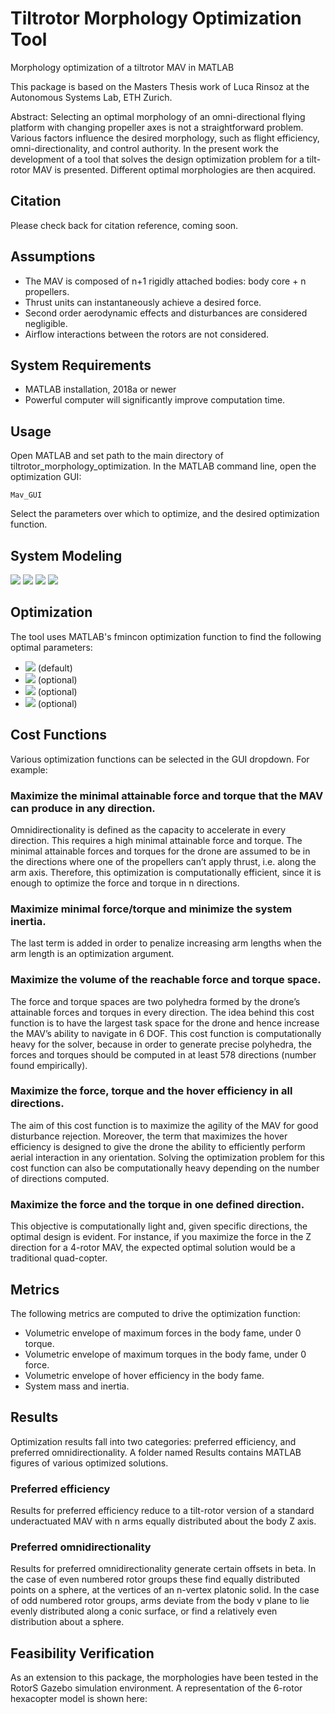 # Tiltrotor Morphology Optimization Tool
Morphology optimization of a tiltrotor MAV in MATLAB

This package is based on the Masters Thesis work of Luca Rinsoz at the Autonomous Systems Lab, ETH Zurich. 

Abstract: Selecting an optimal morphology of an omni-directional flying platform with changing propeller axes is not a straightforward problem. Various factors influence the desired morphology, such as flight efficiency, omni-directionality, and control authority. In the present work the development of a tool that solves the design optimization problem for a tilt-rotor MAV is presented. Different optimal morphologies are then acquired.

## Citation
Please check back for citation reference, coming soon.

## Assumptions
* The MAV is composed of n+1 rigidly attached bodies: body core + n propellers.
* Thrust units can instantaneously achieve a desired force.
* Second order aerodynamic effects and disturbances are considered negligible.
* Airflow interactions between the rotors are not considered.

## System Requirements
* MATLAB installation, 2018a or newer
* Powerful computer will significantly improve computation time.

## Usage
Open MATLAB and set path to the main directory of tiltrotor_morphology_optimization. In the MATLAB command line, open the optimization GUI:
```
Mav_GUI
```
Select the parameters over which to optimize, and the desired optimization function.

## System Modeling
<img src="https://latex.codecogs.com/gif.latex?\n=\text { number of propeller groups }  " />
<img src="https://latex.codecogs.com/gif.latex?\L=\text { arm length from body origin to propeller group origin }  " />
<img src="https://latex.codecogs.com/gif.latex?\beta_i=\text { angle of declination from the horizontal plane }  " />
<img src="https://latex.codecogs.com/gif.latex?\alpha_i=\text { angle of deviation from equally spaced arm position within the horizontal plane }  " />

## Optimization
The tool uses MATLAB's fmincon optimization function to find the following optimal parameters:
* <img src="https://latex.codecogs.com/gif.latex?\beta_i \text{for} i \in \{1 \hdots n\} " /> (default)
* <img src="https://latex.codecogs.com/gif.latex?\alpha_i \text{for} i \in \{1 \hdots n\} " /> (optional)
* <img src="https://latex.codecogs.com/gif.latex?L" /> (optional)
* <img src="https://latex.codecogs.com/gif.latex?n " /> (optional)

## Cost Functions
Various optimization functions can be selected in the GUI dropdown. For example:

### Maximize the minimal attainable force and torque that the MAV can produce in any direction.
Omnidirectionality is defined as the capacity to accelerate in every direction. This requires a high minimal attainable force and torque. The minimal attainable forces and torques for the drone are assumed to be in the directions where one of the propellers can’t apply thrust, i.e. along the arm axis. Therefore, this optimization is computationally efficient, since it is enough to optimize the force and torque in n directions.

### Maximize minimal force/torque and minimize the system inertia.
The last term is added in order to penalize increasing arm lengths when the arm length is an optimization argument.

### Maximize the volume of the reachable force and torque space.
The force and torque spaces are two polyhedra formed by the drone’s attainable forces and torques in every direction. The idea behind this cost function is to have the largest task space for the drone and hence increase the MAV’s ability to navigate in 6 DOF. This cost function is computationally heavy for the solver, because in order to generate precise polyhedra, the forces and torques should be computed in at least 578 directions (number found empirically).

### Maximize the force, torque and the hover efficiency in all directions.
The aim of this cost function is to maximize the agility of the MAV for good disturbance rejection. Moreover, the term that maximizes the hover efficiency is designed to give the drone the ability to efficiently perform aerial interaction in any orientation. Solving the optimization problem for this cost function can also be computationally heavy depending on the number of directions computed.

### Maximize the force and the torque in one defined direction. 
This objective is computationally light and, given specific directions, the optimal design is evident. For instance, if you maximize the force in the Z direction for a 4-rotor MAV, the expected optimal solution would be a traditional quad-copter.

## Metrics
The following metrics are computed to drive the optimization function:
* Volumetric envelope of maximum forces in the body fame, under 0 torque.
* Volumetric envelope of maximum torques in the body fame, under 0 force.
* Volumetric envelope of hover efficiency in the body fame.
* System mass and inertia.

## Results
Optimization results fall into two categories: preferred efficiency, and preferred omnidirectionality. A folder named Results contains MATLAB figures of various optimized solutions.

### Preferred efficiency
Results for preferred efficiency reduce to a tilt-rotor version of a standard underactuated MAV with n arms equally distributed about the body Z axis.

### Preferred omnidirectionality 
Results for preferred omnidirectionality generate certain offsets in beta. In the case of even numbered rotor groups these find equally distributed points on a sphere, at the vertices of an n-vertex platonic solid. In the case of odd numbered rotor groups, arms deviate from the body v plane to lie evenly distributed along a conic surface, or find a relatively even distribution about a sphere.

## Feasibility Verification
As an extension to this package, the morphologies have been tested in the RotorS Gazebo simulation environment. A representation of the 6-rotor hexacopter model is shown here:

